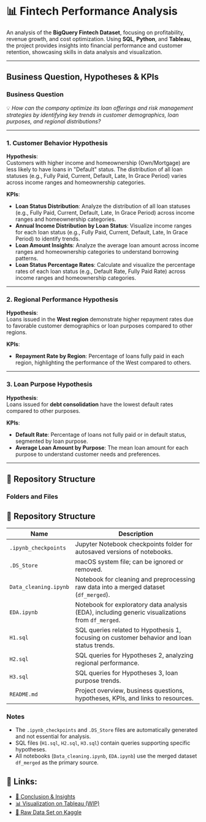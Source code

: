 # 📊 Fintech Performance Analysis
An analysis of the **BigQuery Fintech Dataset**, focusing on profitability, revenue growth, and cost optimization. Using **SQL**, **Python**, and **Tableau**, the project provides insights into financial performance and customer retention, showcasing skills in data analysis and visualization.

---

## Business Question, Hypotheses & KPIs

### **Business Question**  
💡 *How can the company optimize its loan offerings and risk management strategies by identifying key trends in customer demographics, loan purposes, and regional distributions?*

---

### **1. Customer Behavior Hypothesis**  
**Hypothesis**:  
Customers with higher income and homeownership (Own/Mortgage) are less likely to have loans in "Default" status. The distribution of all loan statuses (e.g., Fully Paid, Current, Default, Late, In Grace Period) varies across income ranges and homeownership categories.

**KPIs**:  
- **Loan Status Distribution**: Analyze the distribution of all loan statuses (e.g., Fully Paid, Current, Default, Late, In Grace Period) across income ranges and homeownership categories.  
- **Annual Income Distribution by Loan Status**: Visualize income ranges for each loan status (e.g., Fully Paid, Current, Default, Late, In Grace Period) to identify trends.  
- **Loan Amount Insights**: Analyze the average loan amount across income ranges and homeownership categories to understand borrowing patterns.  
- **Loan Status Percentage Rates**: Calculate and visualize the percentage rates of each loan status (e.g., Default Rate, Fully Paid Rate) across income ranges and homeownership categories.

---

### **2. Regional Performance Hypothesis**  
**Hypothesis**:  
Loans issued in the **West region** demonstrate higher repayment rates due to favorable customer demographics or loan purposes compared to other regions.

**KPIs**:  
- **Repayment Rate by Region**: Percentage of loans fully paid in each region, highlighting the performance of the West compared to others.

---

### **3. Loan Purpose Hypothesis**  
**Hypothesis**:  
Loans issued for **debt consolidation** have the lowest default rates compared to other purposes.

**KPIs**:  
- **Default Rate**: Percentage of loans not fully paid or in default status, segmented by loan purpose.  
- **Average Loan Amount by Purpose**: The mean loan amount for each purpose to understand customer needs and preferences.

---

## 📂 Repository Structure  

### **Folders and Files**  

## 📂 Repository Structure  

| **Name**               | **Description**                                                                                  |
|------------------------|--------------------------------------------------------------------------------------------------|
| `.ipynb_checkpoints`   | Jupyter Notebook checkpoints folder for autosaved versions of notebooks.                         |
| `.DS_Store`            | macOS system file; can be ignored or removed.                                                   |
| `Data_cleaning.ipynb`  | Notebook for cleaning and preprocessing raw data into a merged dataset (`df_merged`).            |
| `EDA.ipynb`            | Notebook for exploratory data analysis (EDA), including generic visualizations from `df_merged`. |
| `H1.sql`               | SQL queries related to Hypothesis 1, focusing on customer behavior and loan status trends.       |
| `H2.sql`               | SQL queries for Hypotheses 2, analyzing regional performance.                                    |
| `H3.sql`               | SQL queries for Hypotheses 3, loan purpose trends.                                               |
| `README.md`            | Project overview, business questions, hypotheses, KPIs, and links to resources.                 |


### **Notes**  
- The `.ipynb_checkpoints` and `.DS_Store` files are automatically generated and not essential for analysis.  
- SQL files (`H1.sql`, `H2.sql`, `H3.sql`) contain queries supporting specific hypotheses.  
- All notebooks (`Data_cleaning.ipynb`, `EDA.ipynb`) use the merged dataset `df_merged` as the primary source.  


## 🔗 Links:  
- [📄 Conclusion & Insights](https://docs.google.com/document/d/1fJ9e7GndC3Xuc2muRaUYPHZyufXOJ8wf11g1f3UARL4/edit?tab=t.0)  
- [📊 Visualization on Tableau (WIP)](https://public.tableau.com/app/profile/marc.bouche/viz/WIPFinancialPerformanceAnalysis/Dashboard1)  
- [📂 Raw Data Set on Kaggle](https://www.kaggle.com/datasets/mustafakeser4/bigquery-fintech-dataset)
